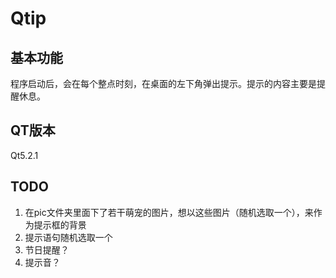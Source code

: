 # Qtip #

## 基本功能 ##
程序启动后，会在每个整点时刻，在桌面的左下角弹出提示。提示的内容主要是提醒休息。


## QT版本 ##
Qt5.2.1


## TODO ##
1. 在pic文件夹里面下了若干萌宠的图片，想以这些图片（随机选取一个），来作为提示框的背景
2. 提示语句随机选取一个
3. 节日提醒？
4. 提示音？
